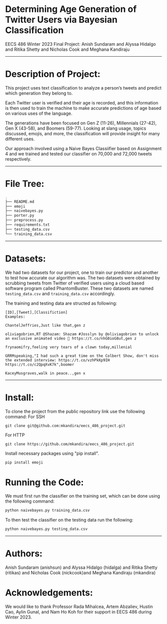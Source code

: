 # Determining Age Generation of Twitter Users via Bayesian Classification
EECS 486 Winter 2023 Final Project: Anish Sundaram and Alyssa Hidalgo and Ritika Shetty and Nicholas Cook and Meghana Kandiraju

***

# Description of Project:
This project uses text classification to analyze a person’s tweets and predict which generation they belong to.
 
Each Twitter user is verified and their age is recorded, and this information is then used to train the machine to make accurate predictions of age based on various uses of the language.

The generations have been focused on Gen Z (11-26), Millennials (27-42), Gen X (43-58), and Boomers (59-77). Looking at slang usage, topics discussed, emojis, and more, the classification will provide insight for many different uses.

Our approach involved using a Naive Bayes Classiifier based on Assignment 4 and we trained and tested our classifier on 70,000 and 72,000 tweets respectively. 

***

# File Tree:
```bash
.
├── README.md
├── emoji
├── naivebayes.py
├── porter.py
├── preprocess.py
├── requirements.txt
├── testing_data.csv
└── training_data.csv
```
***

# Datasets:
We had two datasets for our project, one to train our predictor and another to test how accurate our algorithm was. The two datasets were obtained by scrubbing tweets from Twitter of verified users using a cloud based software program called PhantomBuster. These two datasets are named `testing_data.csv` and `training_data.csv` accordingly.

The training and testing data are structed as following:
```
[ID],[Tweet],[Classifiction]
Examples: 

ChantelJeffries,Just like that,gen z

oliviagobrien,RT @Shazam: Shazam #Josslyn by @oliviagobrien to unlock an exclusive animated video 💙 https://t.co/nhG0ioG8ut,gen z

frynaomifry,feeling very tears of a clown today,millenial

GRRMspeaking,"I had such a great time on the Colbert Show, don't miss the extended interview: https://t.co/vzhPkKp9IH https://t.co/c2QpqXvK7k",boomer

KaceyMusgraves,walk in peace..,gen x
```
***

# Install:
To clone the project from the public repository link use the following command:
For SSH
```
git clone git@github.com:mkandira/eecs_486_project.git
```
For HTTP
```
git clone https://github.com/mkandira/eecs_486_project.git
```


Install necessary packages using "pip install". 
```sh
pip install emoji
```
# Running the Code:
We must first run the classifier on the training set, which can be done using the following command:
```sh
python naivebayes.py training_data.csv
```

To then test the classifier on the testing data run the following:
```sh
python naivebayes.py testing_data.csv
```

***

# Authors:
Anish Sundaram (anishsun) and Alyssa Hidalgo (hidalga) and Ritika Shetty (ritikas) and Nicholas Cook (nickcook)and Meghana Kandiraju (mkandira)

# Acknowledgements:
We would like to thank Professor Rada Mihalcea, Artem Abzaliev, Hustin Cao, Aylin Gunal, and
Nam Ho Koh for their support in EECS 486 during Winter 2023. 


